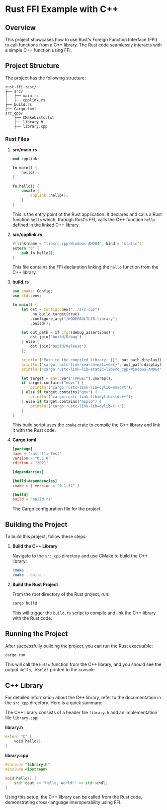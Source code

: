 # Rust FFI Example with C++

## Overview

This project showcases how to use Rust's Foreign Function Interface (FFI) to call functions from a C++ library. The Rust code seamlessly interacts with a simple C++ function using FFI.

## Project Structure

The project has the following structure:

```
rust-ffi-test/
├── src/
│   ├── main.rs
│   ├── cpplink.rs
├── build.rs
├── Cargo.toml
src_cpp/
    ├── CMakeLists.txt
    ├── library.h
    ├── library.cpp
```

### Rust Files

1. **src/main.rs**

    ```rust
    mod cpplink;

    fn main() {
        hello();
    }

    fn hello() {
        unsafe {
            cpplink::hello();
        }
    }
    ```

   This is the entry point of the Rust application. It declares and calls a Rust function `hello` which, through Rust's FFI, calls the C++ function `hello` defined in the linked C++ library.

2. **src/cpplink.rs**

    ```rust
    #[link(name = "libsrc_cpp-Windows-AMD64", kind = "static")]
    extern "C" {
        pub fn hello();
    }
    ```

   This file contains the FFI declaration linking the `hello` function from the C++ library.

3. **build.rs**

    ```rust
    use cmake::Config;
    use std::env;

    fn main() {
        let dst = Config::new("../src-cpp")
            .no_build_target(true)
            .configure_arg("/NODEFAULTLIB:library")
            .build();

        let out_path = if cfg!(debug_assertions) {
            dst.join("build/Debug")
        } else {
            dst.join("build/Release")
        };

        println!("Path to the compiled library: {}", out_path.display());
        println!("cargo:rustc-link-search=native={}", out_path.display());
        println!("cargo:rustc-link-lib=static=libsrc_cpp-Windows-AMD64");

        let target = env::var("TARGET").unwrap();
        if target.contains("msvc") {
            println!("cargo:rustc-link-lib=dylib=msvcrt");
        } else if target.contains("gnu") {
            println!("cargo:rustc-link-lib=dylib=stdc++");
        } else if target.contains("apple") {
            println!("cargo:rustc-link-lib=dylib=c++");
        }
    }
    ```

   This build script uses the `cmake` crate to compile the C++ library and link it with the Rust code.

4. **Cargo.toml**

    ```toml
    [package]
    name = "rust-ffi-test"
    version = "0.1.0"
    edition = "2021"

    [dependencies]

    [build-dependencies]
    cmake = { version = "0.1.52" }

    [build]
    build = "build.rs"
    ```

   The Cargo configuration file for the project.

## Building the Project

To build this project, follow these steps:

1. **Build the C++ Library**

   Navigate to the `src_cpp` directory and use CMake to build the C++ library:

    ```sh
    cmake .
    cmake --build .
    ```

2. **Build the Rust Project**

   From the root directory of the Rust project, run:

    ```sh
    cargo build
    ```

   This will trigger the `build.rs` script to compile and link the C++ library with the Rust code.

## Running the Project

After successfully building the project, you can run the Rust executable:

```sh
cargo run
```

This will call the `hello` function from the C++ library, and you should see the output `Hello, World!` printed to the console.

## C++ Library

For detailed information about the C++ library, refer to the documentation in the `src_cpp` directory. Here is a quick summary:

The C++ library consists of a header file `library.h` and an implementation file `library.cpp`:

**library.h**
```cpp
extern "C" {
    void hello();
}
```

**library.cpp**
```cpp
#include "library.h"
#include <iostream>

void hello() {
    std::cout << "Hello, World!" << std::endl;
}
```

Using this setup, the C++ library can be called from the Rust code, demonstrating cross-language interoperability using FFI.
